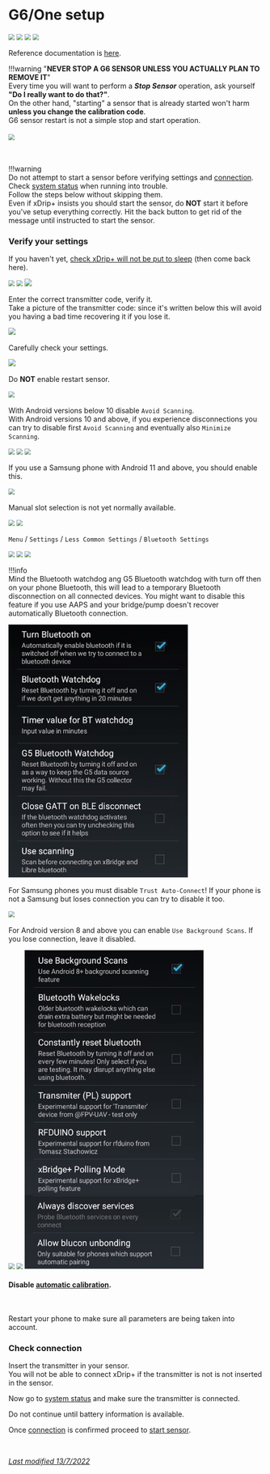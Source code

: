 # G6/One setup

<img src="../../images/hamburger_menu.png" style="zoom:75%;" />  
<img src="../../images/M-S.png" style="zoom:75%;" />  
<img src="../../images/M-S-HDS.png" style="zoom:75%;" />  
<img src="../images/M-S-HDSlistB.png" style="zoom:75%;" />

Reference documentation is [here](https://navid200.github.io/xDrip/docs/Dexcom_page.html).

!!!warning "**NEVER STOP A G6 SENSOR UNLESS YOU ACTUALLY PLAN TO REMOVE IT**"  
    Every time you will want to perform a ***Stop Sensor*** operation, ask yourself **"Do I really want to do that?"**.  
    On the other hand, "starting" a sensor that is already started won't harm **unless you change the calibration code**.  
    G6 sensor restart is not a simple stop and start operation.      
    </br><img src="../images/M-StoSC.png" style="zoom:75%;" />

</br>

!!!warning  
    Do not attempt to start a sensor before verifying settings and [connection](../../troubleshoot/connection/).  
    Check [system status](../../troubleshoot/systemstatus/) when running into trouble.  
    Follow the steps below without skipping them.  
    Even if xDrip+ insists you should start the sensor, do **NOT** start it before you've setup everything correctly.  Hit the back button to get rid of the message until instructed to start the sensor.

### Verify your settings

If you haven't yet, [check xDrip+ will not be put to sleep](../install/#make-sure-xdrip-will-not-be-put-to-sleep) (then come back here).

<img src="../../images/hamburger_menu.png" style="zoom:75%;" />

<img src="../../images/M-S.png" style="zoom:75%;" />

<img src="../../images/M-S-G56D.png" style="zoom:90%;" />

Enter the correct transmitter code, verify it.  
Take a picture of the transmitter code: since it's written below this will avoid you having a bad time recovering it if you lose it.

<img src="../../images/M-S-G56D1.png" style="zoom:90%;" />

Carefully check your settings.

<img src="../../images/M-S-G56D2.png" style="zoom:90%;" />

Do **NOT** enable restart sensor.

<img src="../images/M-S-G56D-G61.png" style="zoom:76%;" />

With Android versions below 10 disable `Avoid Scanning`.  
With Android versions 10 and above, if you experience disconnections you can try to disable first `Avoid Scanning` and eventually also `Minimize Scanning`.

<img src="../images/M-S-G56D-G52.png" style="zoom:75%;" />

<img src="../images/M-S-G56D-G62.png" style="zoom:75%;" />

<img src="../images/M-S-G56D-G54.png" style="zoom:75%;" />

If you use a Samsung phone with Android 11 and above, you should enable this.

<img src="../images/M-S-G56D-G57.png" style="zoom:76%;" />

Manual slot selection is not yet normally available.

<img src="../images/M-S-G56D-G55.png" style="zoom:75%;" />

<img src="../images/M-S-G56D-G56.png" style="zoom:75%;" />

</br>

`Menu` / `Settings` / `Less Common Settings` / `Bluetooth Settings`

<img src="../../images/hamburger_menu.png" style="zoom:75%;" />

<img src="../../images/M-S.png" style="zoom:75%;" />

<img src="../../images/M-S-LCS.png" style="zoom:75%;" />

!!!info  
    Mind the Bluetooth watchdog ang G5 Bluetooth watchdog with turn off then on your phone Bluetooth, this will lead to a temporary Bluetooth disconnection on all connected devices. You might want to disable this feature if you use AAPS and your bridge/pump doesn't recover automatically Bluetooth connection.

<img src="../images/M-S-LCS-BT-G1.png" style="zoom:76%;" />

For Samsung phones you must disable `Trust Auto-Connect`! If your phone is not a Samsung but loses connection you can try to disable it too.

<img src="../../images/M-S-LCS-BT-TAC.png" style="zoom:75%;" />

For Android version 8 and above you can enable `Use Background Scans`. If you lose connection, leave it disabled.

<img src="../images/M-S-LCS-BT-L3.png" style="zoom:75%;" />  
<img src="../images/M-S-LCS-BT-MK.png" style="zoom:75%;" />  
<img src="../images/M-S-LCS-BT-G2.png" style="zoom:76%;" />

#### Disable [automatic calibration](../../calibrate/advancedcal/#automatic-calibration).

</br>

Restart your phone to make sure all parameters are being taken into account.

### Check connection

Insert the transmitter in your sensor.  
You will not be able to connect xDrip+ if the transmitter is not is not inserted in the sensor.

Now go to [system status](../../troubleshoot/systemstatus/#g5-and-g6) and make sure the transmitter is connected.

Do not continue until battery information is available.

Once [connection](../../troubleshoot/connection/) is confirmed proceed to [start sensor](../../use/startsensor/#g4-with-bridge-g5-and-g6).

</br>

[*Last modified 13/7/2022*](https://github.com/NightscoutFoundation/xDrip/releases/tag/2022.07.13)
